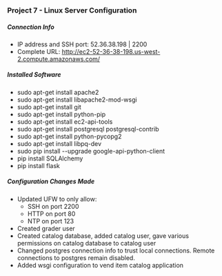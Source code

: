 ### Project 7 - Linux Server Configuration ###

##### Connection Info #####
- IP address and SSH port: 52.36.38.198 | 2200
- Complete URL: http://ec2-52-36-38-198.us-west-2.compute.amazonaws.com/

##### Installed Software #####
  - sudo apt-get install apache2
  - sudo apt-get install libapache2-mod-wsgi
  - sudo apt-get install git
  - sudo apt-get install python-pip
  - sudo apt-get install ec2-api-tools
  - sudo apt-get install postgresql postgresql-contrib
  - sudo apt-get install python-pycopg2
  - sudo apt-get install libpq-dev
  - sudo pip install --upgrade google-api-python-client
  - pip install SQLAlchemy
  - pip install flask

##### Configuration Changes Made #####
  - Updated UFW to only allow:
    - SSH on port 2200
    - HTTP on port 80
    - NTP on port 123
  -  Created grader user
  - Created catalog database, added catalog user, gave various permissions on catalog database to catalog user
  - Changed postgres connection info to trust local connections. Remote connections to postgres remain disabled.
  - Added wsgi configuration to vend item catalog application